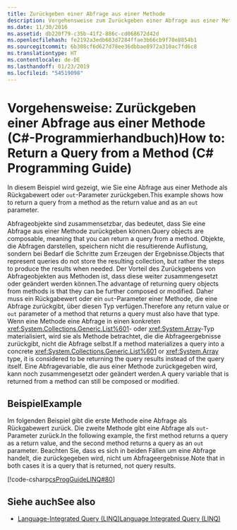 ```yaml
---
title: Zurückgeben einer Abfrage aus einer Methode
description: Vorgehensweise zum Zurückgeben einer Abfrage aus einer Methode.
ms.date: 11/30/2016
ms.assetid: db220f79-c35b-41f2-886c-cd068672d42d
ms.openlocfilehash: fe2192a3edb683d7284ffae3b66cb9f70e8854b1
ms.sourcegitcommit: 6b308cf6d627d78ee36dbbae8972a310ac7fd6c8
ms.translationtype: HT
ms.contentlocale: de-DE
ms.lasthandoff: 01/23/2019
ms.locfileid: "54519098"
---
```

# <a name="how-to-return-a-query-from-a-method-c-programming-guide"></a><span data-ttu-id="fe085-103">Vorgehensweise: Zurückgeben einer Abfrage aus einer Methode (C#-Programmierhandbuch)</span><span class="sxs-lookup"><span data-stu-id="fe085-103">How to: Return a Query from a Method (C# Programming Guide)</span></span>
<span data-ttu-id="fe085-104">In diesem Beispiel wird gezeigt, wie Sie eine Abfrage aus einer Methode als Rückgabewert oder `out`-Parameter zurückgeben.</span><span class="sxs-lookup"><span data-stu-id="fe085-104">This example shows how to return a query from a method as the return value and as an `out` parameter.</span></span>  
  
 <span data-ttu-id="fe085-105">Abfrageobjekte sind zusammensetzbar, das bedeutet, dass Sie eine Abfrage aus einer Methode zurückgeben können.</span><span class="sxs-lookup"><span data-stu-id="fe085-105">Query objects are composable, meaning that you can return a query from a method.</span></span> <span data-ttu-id="fe085-106">Objekte, die Abfragen darstellen, speichern nicht die resultierende Auflistung, sondern bei Bedarf die Schritte zum Erzeugen der Ergebnisse.</span><span class="sxs-lookup"><span data-stu-id="fe085-106">Objects that represent queries do not store the resulting collection, but rather the steps to produce the results when needed.</span></span> <span data-ttu-id="fe085-107">Der Vorteil des Zurückgebens von Abfrageobjekten aus Methoden ist, dass diese weiter zusammengesetzt oder geändert werden können.</span><span class="sxs-lookup"><span data-stu-id="fe085-107">The advantage of returning query objects from methods is that they can be further composed or modified.</span></span> <span data-ttu-id="fe085-108">Daher muss ein Rückgabewert oder ein `out`-Parameter einer Methode, die eine Abfrage zurückgibt, über diesen Typ verfügen.</span><span class="sxs-lookup"><span data-stu-id="fe085-108">Therefore any return value or `out` parameter of a method that returns a query must also have that type.</span></span> <span data-ttu-id="fe085-109">Wenn eine Methode eine Abfrage in einen konkreten <xref:System.Collections.Generic.List%601>- oder <xref:System.Array>-Typ materialisiert, wird sie als Methode betrachtet, die die Abfrageergebnisse zurückgibt, nicht die Abfrage selbst.</span><span class="sxs-lookup"><span data-stu-id="fe085-109">If a method materializes a query into a concrete <xref:System.Collections.Generic.List%601> or <xref:System.Array> type, it is considered to be returning the query results instead of the query itself.</span></span> <span data-ttu-id="fe085-110">Eine Abfragevariable, die aus einer Methode zurückgegeben wird, kann noch zusammengesetzt oder geändert werden.</span><span class="sxs-lookup"><span data-stu-id="fe085-110">A query variable that is returned from a method can still be composed or modified.</span></span>  
  
## <a name="example"></a><span data-ttu-id="fe085-111">Beispiel</span><span class="sxs-lookup"><span data-stu-id="fe085-111">Example</span></span>  
 <span data-ttu-id="fe085-112">Im folgenden Beispiel gibt die erste Methode eine Abfrage als Rückgabewert zurück. Die zweite Methode gibt eine Abfrage als `out`-Parameter zurück.</span><span class="sxs-lookup"><span data-stu-id="fe085-112">In the following example, the first method returns a query as a return value, and the second method returns a query as an `out` parameter.</span></span> <span data-ttu-id="fe085-113">Beachten Sie, dass es sich in beiden Fällen um eine Abfrage handelt, die zurückgegeben wird, nicht um Abfrageergebnisse.</span><span class="sxs-lookup"><span data-stu-id="fe085-113">Note that in both cases it is a query that is  returned, not query results.</span></span>  
  
 [!code-csharp[csProgGuideLINQ#80](~/samples/snippets/csharp/concepts/linq/how-to-return-a-query-from-a-method_1.cs)]  

## <a name="see-also"></a><span data-ttu-id="fe085-114">Siehe auch</span><span class="sxs-lookup"><span data-stu-id="fe085-114">See also</span></span>

- [<span data-ttu-id="fe085-115">Language-Integrated Query (LINQ)</span><span class="sxs-lookup"><span data-stu-id="fe085-115">Language Integrated Query (LINQ)</span></span>](index.md)
